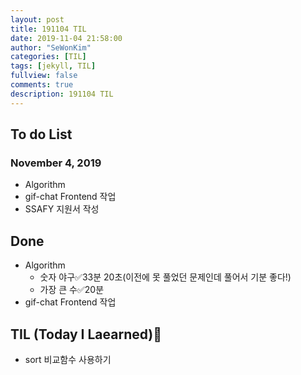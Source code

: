 ```yaml
---
layout: post
title: 191104 TIL
date: 2019-11-04 21:58:00
author: "SeWonKim"
categories: [TIL]
tags: [jekyll, TIL]
fullview: false
comments: true
description: 191104 TIL
---
```


## To do List

### November 4, 2019

- Algorithm 
- gif-chat Frontend 작업
- SSAFY 지원서 작성


## Done

- Algorithm
    - 숫자 야구✅33분 20초(이전에 못 풀었던 문제인데 풀어서 기분 좋다!)
    - 가장 큰 수✅20분
- gif-chat Frontend 작업


## TIL (Today I Laearned)🤔
- sort 비교함수 사용하기
